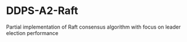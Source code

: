 # DDPS-A2-Raft
Partial implementation of Raft consensus algorithm with focus on leader election performance
